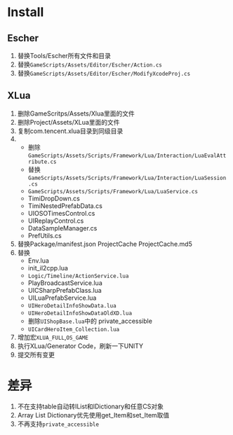 # Install
## Escher
1. 替换Tools/Escher所有文件和目录
2. 替换`GameScripts/Assets/Editor/Escher/Action.cs`
3. 替换`GameScripts/Assets/Editor/Escher/ModifyXcodeProj.cs`
## XLua
1. 删除GameScritps/Assets/Xlua里面的文件
2. 删除Project/Assets/XLua里面的文件
3. 复制com.tencent.xlua目录到同级目录
4.  - 删除`GameScripts/Assets/Scripts/Framework/Lua/Interaction/LuaEvalAttribute.cs`
    - 替换`GameScripts/Assets/Scripts/Framework/Lua/Interaction/LuaSession.cs`
    - `GameScripts/Assets/Scripts/Framework/Lua/LuaService.cs`
    - TimiDropDown.cs
    - TimiNestedPrefabData.cs
    - UIOSOTimesControl.cs
    - UIReplayControl.cs
    - DataSampleManager.cs
    - PrefUtils.cs
5. 替换Package/manifest.json ProjectCache ProjectCache.md5
6. 替换
    - Env.lua
    - init_il2cpp.lua
    - `Logic/Timeline/ActionService.lua`
    - PlayBroadcastService.lua
    - UICSharpPrefabClass.lua
    - UILuaPrefabService.lua
    - `UIHeroDetailInfoShowData.lua`
    - `UIHeroDetailInfoShowDataOldXD.lua`
    - 删除`UIShopBase.lua`中的 private_accessible
    - `UICardHeroItem_Collection.lua`
7. 增加宏`XLUA_FULL`,`OS_GAME`
8. 执行XLua/Generator Code，刷新一下UNITY
9. 提交所有变更
# 差异
1. 不在支持table自动转IList和IDictionary和任意CS对象
2. Array List Dictionary优先使用get_Item和set_Item取值
3. 不再支持`private_accessible`